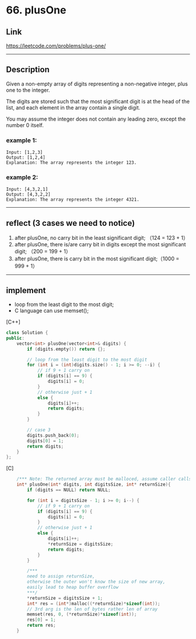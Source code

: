 # **66. plusOne**

## **Link**


https://leetcode.com/problems/plus-one/


-----
## **Description**
Given a non-empty array of digits representing a non-negative integer, plus one to the integer.

The digits are stored such that the most significant digit is at the head of the list, and each element in the array contain a single digit.

You may assume the integer does not contain any leading zero, except the number 0 itself.

### example 1:
    Input: [1,2,3] 
    Output: [1,2,4]
    Explanation: The array represents the integer 123.
### example 2:
    Input: [4,3,2,1]
    Output: [4,3,2,2]
    Explanation: The array represents the integer 4321.

-----
## **reflect** (3 cases we need to notice)
1. after plusOne, no carry bit in the least significant digit; （124 = 123 + 1）
2. after plusOne, there is/are carry bit in digits except the most significant digit; （200 = 199 + 1）
3. after plusOne, there is carry bit in the most significant digit;（1000 = 999 + 1）



------
## **implement**
- loop from the least digit to the most digit;
- C language can use memset();

[C++]

```cpp
class Solution {
public:
    vector<int> plusOne(vector<int>& digits) {
        if (digits.empty()) return {};

        // loop from the least digit to the most digit
        for (int i = (int)digits.size() - 1; i >= 0; --i) {
            // if 9 + 1 carry on
            if (digits[i] == 9) {
                digits[i] = 0;
            }
            // otherwise just + 1
            else {
                digits[i]++;
                return digits;
            }
        }

        // case 3
        digits.push_back(0);
        digits[0] = 1;
        return digits;
    }
};
```

[C]

```c
    /*** Note: The returned array must be malloced, assume caller calls free(). ***/
    int* plusOne(int* digits, int digitsSize, int* returnSize){
        if (digits == NULL) return NULL;

        for (int i = digitsSize - 1; i >= 0; i--) {
            // if 9 + 1 carry on
            if (digits[i] == 9) {
                digits[i] = 0;
            }
            // otherwise just + 1
            else {
                digits[i]++;
                *returnSize = digitsSize;
                return digits;
            }
        }

        /*** 
        need to assign returnSize, 
        otherwise the outer won't know the size of new array, 
        easily lead to heap buffer overflow 
        ***/
        *returnSize = digitsSize + 1;
        int* res = (int*)malloc((*returnSize)*sizeof(int));
        // 3rd arg is the len of bytes rather len of array
        memset(res, 0, (*returnSize)*sizeof(int));
        res[0] = 1;
        return res;
    }
```
